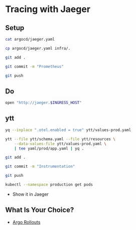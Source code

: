 # Tracing with Jaeger

## Setup

```bash
cat argocd/jaeger.yaml

cp argocd/jaeger.yaml infra/.

git add . 

git commit -m "Prometheus"

git push
```

## Do

```bash
open "http://jaeger.$INGRESS_HOST"
```

## ytt

```bash
yq --inplace ".otel.enabled = true" ytt/values-prod.yaml

ytt --file ytt/schema.yaml --file ytt/resources \
    --data-values-file ytt/values-prod.yaml \
    | tee yaml/prod/app.yaml | yq .

git add .

git commit -m "Instrumentation"

git push

kubectl --namespace production get pods
```

* Show it in Jaeger

## What Is Your Choice?

* [Argo Rollouts](../progressive-delivery/kubecon-slc-argo-rollouts.md)
<!-- * [Flagger](../progressive-delivery/kubecon-slc-flagger.md) -->